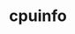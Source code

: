---
title: "cpuinfo"
layout: cache
categories: [package, develop]
meta: {"compilers": ["apple-clang@16.0.0", "gcc@11.4.0", "gcc@13.2.0"], "num_specs": 82, "num_specs_by_stack": {"e4s": 8, "e4s-neoverse_v1": 4, "ml-darwin-aarch64-mps": 20, "ml-linux-aarch64-cpu": 25, "ml-linux-aarch64-cuda": 20, "ml-linux-x86_64-cpu": 25, "ml-linux-x86_64-cuda": 20, "root": 82}, "oss": ["sequoia", "ubuntu22.04", "ubuntu24.04"], "platforms": ["darwin", "linux"], "stacks": ["e4s", "e4s-neoverse_v1", "ml-darwin-aarch64-mps", "ml-linux-aarch64-cpu", "ml-linux-aarch64-cuda", "ml-linux-x86_64-cpu", "ml-linux-x86_64-cuda", "root"], "targets": ["aarch64", "neoverse_v1", "x86_64_v3"], "versions": ["2023-11-04", "2024-08-30", "2024-09-06", "2024-09-26"]}
spec_details: [{"compiler": "gcc@13.2.0", "hash": "22rw5wa5k3q7hzfbmeesxe2w5cm45kao", "os": "ubuntu24.04", "platform": "linux", "size": "-", "stacks": ["ml-linux-x86_64-cpu", "ml-linux-x86_64-cuda", "root"], "target": "x86_64_v3", "variants": ["build_system=cmake", "build_type=Release", "generator=ninja", "~ipo"], "versions": ["2024-09-26"]}, {"compiler": "gcc@11.4.0", "hash": "2aodebzmuq5ekyu22nstmww3apci3n2l", "os": "ubuntu22.04", "platform": "linux", "size": "-", "stacks": ["e4s", "root"], "target": "x86_64_v3", "variants": ["build_system=cmake", "build_type=Release", "generator=ninja", "~ipo"], "versions": ["2024-09-26"]}, {"compiler": "apple-clang@16.0.0", "hash": "2i6btpdhfbvrz4nbegzetw3af3wv6v3w", "os": "sequoia", "platform": "darwin", "size": "-", "stacks": ["ml-darwin-aarch64-mps", "root"], "target": "aarch64", "variants": ["build_system=cmake", "build_type=Release", "generator=ninja", "~ipo"], "versions": ["2024-09-26"]}, {"compiler": "gcc@11.4.0", "hash": "2nzrt2jmwd5qx7djfuzoi3hszp7x5guz", "os": "ubuntu22.04", "platform": "linux", "size": "-", "stacks": ["e4s", "root"], "target": "x86_64_v3", "variants": ["build_system=cmake", "build_type=Release", "generator=ninja", "~ipo"], "versions": ["2024-09-26"]}, {"compiler": "apple-clang@16.0.0", "hash": "2sla5ewbjlqao5ey5jvvjudyktnzbp7d", "os": "sequoia", "platform": "darwin", "size": "-", "stacks": ["ml-darwin-aarch64-mps", "root"], "target": "aarch64", "variants": ["build_system=cmake", "build_type=Release", "generator=ninja", "~ipo"], "versions": ["2024-08-30"]}, {"compiler": "gcc@13.2.0", "hash": "3wcoxnbb2bxq53pw7z7a7ihyl6k5jzxw", "os": "ubuntu24.04", "platform": "linux", "size": "-", "stacks": ["ml-linux-x86_64-cpu", "ml-linux-x86_64-cuda", "root"], "target": "x86_64_v3", "variants": ["build_system=cmake", "build_type=Release", "generator=ninja", "~ipo"], "versions": ["2024-08-30"]}, {"compiler": "gcc@13.2.0", "hash": "3xlvgrnj77sii7pare3zoyemgbnuggpu", "os": "ubuntu24.04", "platform": "linux", "size": "-", "stacks": ["ml-linux-x86_64-cpu", "ml-linux-x86_64-cuda", "root"], "target": "x86_64_v3", "variants": ["build_system=cmake", "build_type=Release", "generator=ninja", "~ipo"], "versions": ["2024-09-26"]}, {"compiler": "gcc@13.2.0", "hash": "57uph47lls5vmckkby43frc6whw7ssgq", "os": "ubuntu24.04", "platform": "linux", "size": "-", "stacks": ["ml-linux-aarch64-cpu", "ml-linux-aarch64-cuda", "root"], "target": "aarch64", "variants": ["build_system=cmake", "build_type=Release", "generator=ninja", "~ipo"], "versions": ["2024-09-26"]}, {"compiler": "apple-clang@16.0.0", "hash": "57z6v5ebyw2prvuijdcfyrtgdc7pw6xz", "os": "sequoia", "platform": "darwin", "size": "-", "stacks": ["ml-darwin-aarch64-mps", "root"], "target": "aarch64", "variants": ["build_system=cmake", "build_type=Release", "generator=ninja", "~ipo"], "versions": ["2024-09-26"]}, {"compiler": "gcc@13.2.0", "hash": "5efu7buwn67dv3va3t7vfezxtjuwmkfj", "os": "ubuntu24.04", "platform": "linux", "size": "-", "stacks": ["ml-linux-aarch64-cpu", "root"], "target": "aarch64", "variants": ["build_system=cmake", "build_type=Release", "generator=ninja", "~ipo"], "versions": ["2023-11-04"]}, {"compiler": "gcc@13.2.0", "hash": "726mzjoxj45otp6ndk37w7kvci4j4dvu", "os": "ubuntu24.04", "platform": "linux", "size": "-", "stacks": ["ml-linux-aarch64-cpu", "root"], "target": "aarch64", "variants": ["build_system=cmake", "build_type=Release", "generator=ninja", "~ipo"], "versions": ["2023-11-04"]}, {"compiler": "gcc@13.2.0", "hash": "76vzxjy3olbmm23czfh54wqs2pzrwhae", "os": "ubuntu24.04", "platform": "linux", "size": "-", "stacks": ["ml-linux-aarch64-cpu", "ml-linux-aarch64-cuda", "root"], "target": "aarch64", "variants": ["build_system=cmake", "build_type=Release", "generator=ninja", "~ipo"], "versions": ["2024-09-26"]}, {"compiler": "gcc@11.4.0", "hash": "7g2rontdrbyq3ssfggyf5o2qdk6fvh43", "os": "ubuntu22.04", "platform": "linux", "size": "-", "stacks": ["e4s-neoverse_v1", "root"], "target": "neoverse_v1", "variants": ["build_system=cmake", "build_type=Release", "generator=ninja", "~ipo"], "versions": ["2024-09-06"]}, {"compiler": "gcc@13.2.0", "hash": "7xxelzqskj4vjbh73dhmkxf5vnuk56t4", "os": "ubuntu24.04", "platform": "linux", "size": "-", "stacks": ["ml-linux-aarch64-cpu", "ml-linux-aarch64-cuda", "root"], "target": "aarch64", "variants": ["build_system=cmake", "build_type=Release", "generator=ninja", "~ipo"], "versions": ["2024-09-06"]}, {"compiler": "gcc@13.2.0", "hash": "a56itg45v7usfzru5cuxnv3rmhtlymvp", "os": "ubuntu24.04", "platform": "linux", "size": "-", "stacks": ["ml-linux-aarch64-cpu", "ml-linux-aarch64-cuda", "root"], "target": "aarch64", "variants": ["build_system=cmake", "build_type=Release", "generator=ninja", "~ipo"], "versions": ["2024-09-26"]}, {"compiler": "gcc@13.2.0", "hash": "cnf26jhnlbel2vbpypvc6v7x6jctm7b3", "os": "ubuntu24.04", "platform": "linux", "size": "-", "stacks": ["ml-linux-x86_64-cpu", "ml-linux-x86_64-cuda", "root"], "target": "x86_64_v3", "variants": ["build_system=cmake", "build_type=Release", "generator=ninja", "~ipo"], "versions": ["2024-09-26"]}, {"compiler": "gcc@13.2.0", "hash": "csu5pyex4wagybaggpbbbr34xqlcu3tz", "os": "ubuntu24.04", "platform": "linux", "size": "-", "stacks": ["ml-linux-x86_64-cpu", "ml-linux-x86_64-cuda", "root"], "target": "x86_64_v3", "variants": ["build_system=cmake", "build_type=Release", "generator=ninja", "~ipo"], "versions": ["2024-09-26"]}, {"compiler": "gcc@13.2.0", "hash": "dgpy2w3jahmkje5hlig7z2wc2fds2smc", "os": "ubuntu24.04", "platform": "linux", "size": "-", "stacks": ["ml-linux-aarch64-cpu", "ml-linux-aarch64-cuda", "root"], "target": "aarch64", "variants": ["build_system=cmake", "build_type=Release", "generator=ninja", "~ipo"], "versions": ["2024-08-30"]}, {"compiler": "gcc@13.2.0", "hash": "dtcu4uvahn65ofz425qhvjqzqgovgl4s", "os": "ubuntu24.04", "platform": "linux", "size": "-", "stacks": ["ml-linux-x86_64-cpu", "ml-linux-x86_64-cuda", "root"], "target": "x86_64_v3", "variants": ["build_system=cmake", "build_type=Release", "generator=ninja", "~ipo"], "versions": ["2024-09-06"]}, {"compiler": "gcc@13.2.0", "hash": "e2x3tladisqo4hvdukkp275xrbe6jbcb", "os": "ubuntu24.04", "platform": "linux", "size": "-", "stacks": ["ml-linux-x86_64-cpu", "ml-linux-x86_64-cuda", "root"], "target": "x86_64_v3", "variants": ["build_system=cmake", "build_type=Release", "generator=ninja", "~ipo"], "versions": ["2024-09-06"]}, {"compiler": "apple-clang@16.0.0", "hash": "e4i2byfdm6bmen3oep3ln7i5xniuf3a7", "os": "sequoia", "platform": "darwin", "size": "-", "stacks": ["ml-darwin-aarch64-mps", "root"], "target": "aarch64", "variants": ["build_system=cmake", "build_type=Release", "generator=ninja", "~ipo"], "versions": ["2024-09-26"]}, {"compiler": "apple-clang@16.0.0", "hash": "e5g5up7y3abljpnxchpp6fvuxbtjxkck", "os": "sequoia", "platform": "darwin", "size": "-", "stacks": ["ml-darwin-aarch64-mps", "root"], "target": "aarch64", "variants": ["build_system=cmake", "build_type=Release", "generator=ninja", "~ipo"], "versions": ["2024-09-06"]}, {"compiler": "gcc@13.2.0", "hash": "edj6mslmd6eqh2nv2g3jiaurxucp62it", "os": "ubuntu24.04", "platform": "linux", "size": "-", "stacks": ["ml-linux-aarch64-cpu", "root"], "target": "aarch64", "variants": ["build_system=cmake", "build_type=Release", "generator=ninja", "~ipo"], "versions": ["2023-11-04"]}, {"compiler": "gcc@13.2.0", "hash": "eods6akfyuki5tks2an74lllmhbebk4n", "os": "ubuntu24.04", "platform": "linux", "size": "-", "stacks": ["ml-linux-x86_64-cpu", "ml-linux-x86_64-cuda", "root"], "target": "x86_64_v3", "variants": ["build_system=cmake", "build_type=Release", "generator=ninja", "~ipo"], "versions": ["2024-08-30"]}, {"compiler": "gcc@13.2.0", "hash": "fabra5khmrbp2m6lu2t5pg5ovkl3niky", "os": "ubuntu24.04", "platform": "linux", "size": "-", "stacks": ["ml-linux-aarch64-cpu", "ml-linux-aarch64-cuda", "root"], "target": "aarch64", "variants": ["build_system=cmake", "build_type=Release", "generator=ninja", "~ipo"], "versions": ["2024-09-06"]}, {"compiler": "gcc@13.2.0", "hash": "fet4kgz6mzpapxulwkbvu3u62az224wj", "os": "ubuntu24.04", "platform": "linux", "size": "-", "stacks": ["ml-linux-x86_64-cpu", "ml-linux-x86_64-cuda", "root"], "target": "x86_64_v3", "variants": ["build_system=cmake", "build_type=Release", "generator=ninja", "~ipo"], "versions": ["2024-09-26"]}, {"compiler": "gcc@13.2.0", "hash": "fouasc6f7ljttibeavmglar6vtcbykcm", "os": "ubuntu24.04", "platform": "linux", "size": "-", "stacks": ["ml-linux-aarch64-cpu", "ml-linux-aarch64-cuda", "root"], "target": "aarch64", "variants": ["build_system=cmake", "build_type=Release", "generator=ninja", "~ipo"], "versions": ["2024-09-26"]}, {"compiler": "gcc@13.2.0", "hash": "fzymng7ll4opzb4hwzqwc3z3eti2zobt", "os": "ubuntu24.04", "platform": "linux", "size": "-", "stacks": ["ml-linux-aarch64-cpu", "ml-linux-aarch64-cuda", "root"], "target": "aarch64", "variants": ["build_system=cmake", "build_type=Release", "generator=ninja", "~ipo"], "versions": ["2024-09-06"]}, {"compiler": "gcc@13.2.0", "hash": "gap2rjxhwm5cynpafb372scanvgrxyoq", "os": "ubuntu24.04", "platform": "linux", "size": "-", "stacks": ["ml-linux-x86_64-cpu", "root"], "target": "x86_64_v3", "variants": ["build_system=cmake", "build_type=Release", "generator=ninja", "~ipo"], "versions": ["2023-11-04"]}, {"compiler": "gcc@13.2.0", "hash": "geb7dplocsvmh6u24nfv4p234m6yxant", "os": "ubuntu24.04", "platform": "linux", "size": "-", "stacks": ["ml-linux-x86_64-cpu", "ml-linux-x86_64-cuda", "root"], "target": "x86_64_v3", "variants": ["build_system=cmake", "build_type=Release", "generator=ninja", "~ipo"], "versions": ["2024-09-26"]}, {"compiler": "gcc@13.2.0", "hash": "gf6vttniqjs2xaoz3n3cd65dbmlvyhmm", "os": "ubuntu24.04", "platform": "linux", "size": "-", "stacks": ["ml-linux-aarch64-cpu", "ml-linux-aarch64-cuda", "root"], "target": "aarch64", "variants": ["build_system=cmake", "build_type=Release", "generator=ninja", "~ipo"], "versions": ["2024-09-26"]}, {"compiler": "apple-clang@16.0.0", "hash": "ggtuvvv7r26ianwd5w2ab5ppeufteuz2", "os": "sequoia", "platform": "darwin", "size": "-", "stacks": ["ml-darwin-aarch64-mps", "root"], "target": "aarch64", "variants": ["build_system=cmake", "build_type=Release", "generator=ninja", "~ipo"], "versions": ["2024-09-26"]}, {"compiler": "gcc@13.2.0", "hash": "gkyobodsyter4th4yrk353vl4wfoblu7", "os": "ubuntu24.04", "platform": "linux", "size": "-", "stacks": ["ml-linux-aarch64-cpu", "ml-linux-aarch64-cuda", "root"], "target": "aarch64", "variants": ["build_system=cmake", "build_type=Release", "generator=ninja", "~ipo"], "versions": ["2024-08-30"]}, {"compiler": "gcc@11.4.0", "hash": "go7amhylyuragtb4yhfy44vtrzmnphcd", "os": "ubuntu22.04", "platform": "linux", "size": "-", "stacks": ["e4s", "root"], "target": "x86_64_v3", "variants": ["build_system=cmake", "build_type=Release", "generator=ninja", "~ipo"], "versions": ["2024-09-26"]}, {"compiler": "apple-clang@16.0.0", "hash": "hrza6uamdo2qfkdnv6jurumtjrz5kqo2", "os": "sequoia", "platform": "darwin", "size": "-", "stacks": ["ml-darwin-aarch64-mps", "root"], "target": "aarch64", "variants": ["build_system=cmake", "build_type=Release", "generator=ninja", "~ipo"], "versions": ["2024-09-26"]}, {"compiler": "gcc@13.2.0", "hash": "hsb3d4bwoxnhtqb2ro7r6xn7znztvd5n", "os": "ubuntu24.04", "platform": "linux", "size": "-", "stacks": ["ml-linux-aarch64-cpu", "ml-linux-aarch64-cuda", "root"], "target": "aarch64", "variants": ["build_system=cmake", "build_type=Release", "generator=ninja", "~ipo"], "versions": ["2024-09-26"]}, {"compiler": "gcc@13.2.0", "hash": "ht2mblqugju3itdsgze4mupbh3h7z27s", "os": "ubuntu24.04", "platform": "linux", "size": "-", "stacks": ["ml-linux-x86_64-cpu", "ml-linux-x86_64-cuda", "root"], "target": "x86_64_v3", "variants": ["build_system=cmake", "build_type=Release", "generator=ninja", "~ipo"], "versions": ["2024-08-30"]}, {"compiler": "gcc@11.4.0", "hash": "j5zjpypgqiitednnpefdmmjwdkq54zds", "os": "ubuntu22.04", "platform": "linux", "size": "-", "stacks": ["e4s-neoverse_v1", "root"], "target": "neoverse_v1", "variants": ["build_system=cmake", "build_type=Release", "generator=ninja", "~ipo"], "versions": ["2024-09-06"]}, {"compiler": "gcc@13.2.0", "hash": "jcv6d65dxqbuzhj6fv4bgtceiytkcvg3", "os": "ubuntu24.04", "platform": "linux", "size": "-", "stacks": ["ml-linux-aarch64-cpu", "ml-linux-aarch64-cuda", "root"], "target": "aarch64", "variants": ["build_system=cmake", "build_type=Release", "generator=ninja", "~ipo"], "versions": ["2024-08-30"]}, {"compiler": "gcc@11.4.0", "hash": "krgjvajtqm4zc57a4ufhgty3lo5xzjh5", "os": "ubuntu22.04", "platform": "linux", "size": "-", "stacks": ["e4s", "root"], "target": "x86_64_v3", "variants": ["build_system=cmake", "build_type=Release", "generator=ninja", "~ipo"], "versions": ["2024-09-26"]}, {"compiler": "gcc@13.2.0", "hash": "lj5kmke5v3hmca7cmd4qanldytl675dv", "os": "ubuntu24.04", "platform": "linux", "size": "-", "stacks": ["ml-linux-aarch64-cpu", "root"], "target": "aarch64", "variants": ["build_system=cmake", "build_type=Release", "generator=ninja", "~ipo"], "versions": ["2023-11-04"]}, {"compiler": "gcc@13.2.0", "hash": "loogh2sdm3x5ecnzo7ytm2zclyp5oe5y", "os": "ubuntu24.04", "platform": "linux", "size": "-", "stacks": ["ml-linux-x86_64-cpu", "root"], "target": "x86_64_v3", "variants": ["build_system=cmake", "build_type=Release", "generator=ninja", "~ipo"], "versions": ["2023-11-04"]}, {"compiler": "apple-clang@16.0.0", "hash": "lvcaho6emjpsubrub47sjrvo3kiwllib", "os": "sequoia", "platform": "darwin", "size": "-", "stacks": ["ml-darwin-aarch64-mps", "root"], "target": "aarch64", "variants": ["build_system=cmake", "build_type=Release", "generator=ninja", "~ipo"], "versions": ["2024-09-06"]}, {"compiler": "gcc@11.4.0", "hash": "lwprf4igs3ptof6crqg57gdjhnpgmmna", "os": "ubuntu22.04", "platform": "linux", "size": "-", "stacks": ["e4s-neoverse_v1", "root"], "target": "neoverse_v1", "variants": ["build_system=cmake", "build_type=Release", "generator=ninja", "~ipo"], "versions": ["2024-09-06"]}, {"compiler": "gcc@13.2.0", "hash": "m3tdscqsmqlqpyuamrcmtcsbvnlwbhyc", "os": "ubuntu24.04", "platform": "linux", "size": "-", "stacks": ["ml-linux-aarch64-cpu", "ml-linux-aarch64-cuda", "root"], "target": "aarch64", "variants": ["build_system=cmake", "build_type=Release", "generator=ninja", "~ipo"], "versions": ["2024-08-30"]}, {"compiler": "gcc@13.2.0", "hash": "m7etfdgi6rt52a5fjkdl44rdduizgfue", "os": "ubuntu24.04", "platform": "linux", "size": "-", "stacks": ["ml-linux-aarch64-cpu", "ml-linux-aarch64-cuda", "root"], "target": "aarch64", "variants": ["build_system=cmake", "build_type=Release", "generator=ninja", "~ipo"], "versions": ["2024-08-30"]}, {"compiler": "gcc@13.2.0", "hash": "mhb4zpmb2sioeu4c2qffn3bbozs4a66i", "os": "ubuntu24.04", "platform": "linux", "size": "-", "stacks": ["ml-linux-x86_64-cpu", "root"], "target": "x86_64_v3", "variants": ["build_system=cmake", "build_type=Release", "generator=ninja", "~ipo"], "versions": ["2023-11-04"]}, {"compiler": "gcc@11.4.0", "hash": "mrdqv55vxqish4iq6hw4iz7buvuu2rtj", "os": "ubuntu22.04", "platform": "linux", "size": "-", "stacks": ["e4s-neoverse_v1", "root"], "target": "neoverse_v1", "variants": ["build_system=cmake", "build_type=Release", "generator=ninja", "~ipo"], "versions": ["2024-09-06"]}, {"compiler": "apple-clang@16.0.0", "hash": "nwvsbjozxnzceh3lqz52mki3ru2ihmfl", "os": "sequoia", "platform": "darwin", "size": "-", "stacks": ["ml-darwin-aarch64-mps", "root"], "target": "aarch64", "variants": ["build_system=cmake", "build_type=Release", "generator=ninja", "~ipo"], "versions": ["2024-09-06"]}, {"compiler": "gcc@13.2.0", "hash": "ovtl2p3wji7rkfot4dwqgcmlek7lld64", "os": "ubuntu24.04", "platform": "linux", "size": "-", "stacks": ["ml-linux-aarch64-cpu", "ml-linux-aarch64-cuda", "root"], "target": "aarch64", "variants": ["build_system=cmake", "build_type=Release", "generator=ninja", "~ipo"], "versions": ["2024-09-26"]}, {"compiler": "gcc@11.4.0", "hash": "owad5h6xpbnrkcabhesmpdt2nw4maw3r", "os": "ubuntu22.04", "platform": "linux", "size": "-", "stacks": ["e4s", "root"], "target": "x86_64_v3", "variants": ["build_system=cmake", "build_type=Release", "generator=ninja", "~ipo"], "versions": ["2024-09-26"]}, {"compiler": "gcc@13.2.0", "hash": "p5bbkbmcyn3c54ugsex5pzhpav5hs4us", "os": "ubuntu24.04", "platform": "linux", "size": "-", "stacks": ["ml-linux-x86_64-cpu", "ml-linux-x86_64-cuda", "root"], "target": "x86_64_v3", "variants": ["build_system=cmake", "build_type=Release", "generator=ninja", "~ipo"], "versions": ["2024-08-30"]}, {"compiler": "apple-clang@16.0.0", "hash": "p6g3lyks6th52vnoqkfb7htmfp42o3no", "os": "sequoia", "platform": "darwin", "size": "-", "stacks": ["ml-darwin-aarch64-mps", "root"], "target": "aarch64", "variants": ["build_system=cmake", "build_type=Release", "generator=ninja", "~ipo"], "versions": ["2024-08-30"]}, {"compiler": "gcc@13.2.0", "hash": "pepjrk5zt2pzsxqouod5un4l6bgyj6uh", "os": "ubuntu24.04", "platform": "linux", "size": "-", "stacks": ["ml-linux-x86_64-cpu", "ml-linux-x86_64-cuda", "root"], "target": "x86_64_v3", "variants": ["build_system=cmake", "build_type=Release", "generator=ninja", "~ipo"], "versions": ["2024-09-06"]}, {"compiler": "gcc@13.2.0", "hash": "qc54cbchypifa7pnzriojgvwwrg3n3sy", "os": "ubuntu24.04", "platform": "linux", "size": "-", "stacks": ["ml-linux-aarch64-cpu", "ml-linux-aarch64-cuda", "root"], "target": "aarch64", "variants": ["build_system=cmake", "build_type=Release", "generator=ninja", "~ipo"], "versions": ["2024-09-06"]}, {"compiler": "gcc@13.2.0", "hash": "qg7swnuzgdeij5noikx2iqifk4heetan", "os": "ubuntu24.04", "platform": "linux", "size": "-", "stacks": ["ml-linux-aarch64-cpu", "ml-linux-aarch64-cuda", "root"], "target": "aarch64", "variants": ["build_system=cmake", "build_type=Release", "generator=ninja", "~ipo"], "versions": ["2024-09-26"]}, {"compiler": "gcc@13.2.0", "hash": "qneeedrkamya27zm4b5fuhnsfpncrfsk", "os": "ubuntu24.04", "platform": "linux", "size": "-", "stacks": ["ml-linux-aarch64-cpu", "ml-linux-aarch64-cuda", "root"], "target": "aarch64", "variants": ["build_system=cmake", "build_type=Release", "generator=ninja", "~ipo"], "versions": ["2024-09-26"]}, {"compiler": "gcc@13.2.0", "hash": "qzfaq47fyqh2bbl2hgnkcow5l2nomdw7", "os": "ubuntu24.04", "platform": "linux", "size": "-", "stacks": ["ml-linux-aarch64-cpu", "ml-linux-aarch64-cuda", "root"], "target": "aarch64", "variants": ["build_system=cmake", "build_type=Release", "generator=ninja", "~ipo"], "versions": ["2024-09-06"]}, {"compiler": "apple-clang@16.0.0", "hash": "rzct4ojwx3lobbm3aldzajwzeo7vk2sg", "os": "sequoia", "platform": "darwin", "size": "-", "stacks": ["ml-darwin-aarch64-mps", "root"], "target": "aarch64", "variants": ["build_system=cmake", "build_type=Release", "generator=ninja", "~ipo"], "versions": ["2024-09-26"]}, {"compiler": "gcc@11.4.0", "hash": "srlyem2xwbprvts5gv5362n5g64fb6cc", "os": "ubuntu22.04", "platform": "linux", "size": "-", "stacks": ["e4s", "root"], "target": "x86_64_v3", "variants": ["build_system=cmake", "build_type=Release", "generator=ninja", "~ipo"], "versions": ["2024-09-26"]}, {"compiler": "apple-clang@16.0.0", "hash": "swzgslfsqz5ex3ns2prcpars3hlxnteo", "os": "sequoia", "platform": "darwin", "size": "-", "stacks": ["ml-darwin-aarch64-mps", "root"], "target": "aarch64", "variants": ["build_system=cmake", "build_type=Release", "generator=ninja", "~ipo"], "versions": ["2024-09-26"]}, {"compiler": "apple-clang@16.0.0", "hash": "thbtbcbyqmtahsw3oao6tgnzlk6su22s", "os": "sequoia", "platform": "darwin", "size": "-", "stacks": ["ml-darwin-aarch64-mps", "root"], "target": "aarch64", "variants": ["build_system=cmake", "build_type=Release", "generator=ninja", "~ipo"], "versions": ["2024-09-06"]}, {"compiler": "gcc@13.2.0", "hash": "thtyvwzwyztuvtnl2r23ovegztz4ecsw", "os": "ubuntu24.04", "platform": "linux", "size": "-", "stacks": ["ml-linux-x86_64-cpu", "root"], "target": "x86_64_v3", "variants": ["build_system=cmake", "build_type=Release", "generator=ninja", "~ipo"], "versions": ["2023-11-04"]}, {"compiler": "apple-clang@16.0.0", "hash": "tzrs2t4bxwn6xzhveig7dom44kinwien", "os": "sequoia", "platform": "darwin", "size": "-", "stacks": ["ml-darwin-aarch64-mps", "root"], "target": "aarch64", "variants": ["build_system=cmake", "build_type=Release", "generator=ninja", "~ipo"], "versions": ["2024-09-26"]}, {"compiler": "apple-clang@16.0.0", "hash": "uanflyjedrtusxcxdmwwllcgst2562c5", "os": "sequoia", "platform": "darwin", "size": "-", "stacks": ["ml-darwin-aarch64-mps", "root"], "target": "aarch64", "variants": ["build_system=cmake", "build_type=Release", "generator=ninja", "~ipo"], "versions": ["2024-08-30"]}, {"compiler": "gcc@13.2.0", "hash": "udgiiyhar3fugqbmp2g7ni3mdwihtisb", "os": "ubuntu24.04", "platform": "linux", "size": "-", "stacks": ["ml-linux-x86_64-cpu", "ml-linux-x86_64-cuda", "root"], "target": "x86_64_v3", "variants": ["build_system=cmake", "build_type=Release", "generator=ninja", "~ipo"], "versions": ["2024-09-06"]}, {"compiler": "gcc@13.2.0", "hash": "uqlxxezkt3ds3koza37mlsvu3aexbvfe", "os": "ubuntu24.04", "platform": "linux", "size": "-", "stacks": ["ml-linux-x86_64-cpu", "ml-linux-x86_64-cuda", "root"], "target": "x86_64_v3", "variants": ["build_system=cmake", "build_type=Release", "generator=ninja", "~ipo"], "versions": ["2024-09-26"]}, {"compiler": "gcc@13.2.0", "hash": "ux2nlp62lif4ljybsyohyqzsvq6ukgw5", "os": "ubuntu24.04", "platform": "linux", "size": "-", "stacks": ["ml-linux-aarch64-cpu", "root"], "target": "aarch64", "variants": ["build_system=cmake", "build_type=Release", "generator=ninja", "~ipo"], "versions": ["2023-11-04"]}, {"compiler": "gcc@13.2.0", "hash": "v24m3prrsi7knn3hq5shprbhzsizmh3n", "os": "ubuntu24.04", "platform": "linux", "size": "-", "stacks": ["ml-linux-x86_64-cpu", "ml-linux-x86_64-cuda", "root"], "target": "x86_64_v3", "variants": ["build_system=cmake", "build_type=Release", "generator=ninja", "~ipo"], "versions": ["2024-09-26"]}, {"compiler": "apple-clang@16.0.0", "hash": "vvx3xm6zpfo2hsrlrmm5fyylw7wtkyf5", "os": "sequoia", "platform": "darwin", "size": "-", "stacks": ["ml-darwin-aarch64-mps", "root"], "target": "aarch64", "variants": ["build_system=cmake", "build_type=Release", "generator=ninja", "~ipo"], "versions": ["2024-09-06"]}, {"compiler": "apple-clang@16.0.0", "hash": "w5ou5fjglzumfpec2qxpnwhfarskxvq7", "os": "sequoia", "platform": "darwin", "size": "-", "stacks": ["ml-darwin-aarch64-mps", "root"], "target": "aarch64", "variants": ["build_system=cmake", "build_type=Release", "generator=ninja", "~ipo"], "versions": ["2024-09-26"]}, {"compiler": "apple-clang@16.0.0", "hash": "w72ygpdu6oz34nnglylp4bxi6f2ov6np", "os": "sequoia", "platform": "darwin", "size": "-", "stacks": ["ml-darwin-aarch64-mps", "root"], "target": "aarch64", "variants": ["build_system=cmake", "build_type=Release", "generator=ninja", "~ipo"], "versions": ["2024-08-30"]}, {"compiler": "gcc@13.2.0", "hash": "xgwsxatatyq633ymtnhxrcv7yq7zefjt", "os": "ubuntu24.04", "platform": "linux", "size": "-", "stacks": ["ml-linux-aarch64-cpu", "ml-linux-aarch64-cuda", "root"], "target": "aarch64", "variants": ["build_system=cmake", "build_type=Release", "generator=ninja", "~ipo"], "versions": ["2024-09-26"]}, {"compiler": "gcc@11.4.0", "hash": "xiv3becjtqatmy5kt42enesmgyql5mtm", "os": "ubuntu22.04", "platform": "linux", "size": "-", "stacks": ["e4s", "root"], "target": "x86_64_v3", "variants": ["build_system=cmake", "build_type=Release", "generator=ninja", "~ipo"], "versions": ["2024-09-26"]}, {"compiler": "gcc@13.2.0", "hash": "xsyzbvjjmuc4adavaifibjkh3zb4pags", "os": "ubuntu24.04", "platform": "linux", "size": "-", "stacks": ["ml-linux-x86_64-cpu", "ml-linux-x86_64-cuda", "root"], "target": "x86_64_v3", "variants": ["build_system=cmake", "build_type=Release", "generator=ninja", "~ipo"], "versions": ["2024-09-06"]}, {"compiler": "apple-clang@16.0.0", "hash": "xx2opxfzewibdqdq3w73kx7g6esd4234", "os": "sequoia", "platform": "darwin", "size": "-", "stacks": ["ml-darwin-aarch64-mps", "root"], "target": "aarch64", "variants": ["build_system=cmake", "build_type=Release", "generator=ninja", "~ipo"], "versions": ["2024-09-26"]}, {"compiler": "gcc@13.2.0", "hash": "yhwaohjb5khfk64jnf34hyaonq3fyuze", "os": "ubuntu24.04", "platform": "linux", "size": "-", "stacks": ["ml-linux-x86_64-cpu", "ml-linux-x86_64-cuda", "root"], "target": "x86_64_v3", "variants": ["build_system=cmake", "build_type=Release", "generator=ninja", "~ipo"], "versions": ["2024-08-30"]}, {"compiler": "gcc@11.4.0", "hash": "yocavfo5kesbu26uoxhp7bu5eeaevr34", "os": "ubuntu22.04", "platform": "linux", "size": "-", "stacks": ["e4s", "root"], "target": "x86_64_v3", "variants": ["build_system=cmake", "build_type=Release", "generator=ninja", "~ipo"], "versions": ["2024-09-26"]}, {"compiler": "gcc@13.2.0", "hash": "yr4kvqecbnlpwpv7awjcpywhtepmxyr3", "os": "ubuntu24.04", "platform": "linux", "size": "-", "stacks": ["ml-linux-x86_64-cpu", "root"], "target": "x86_64_v3", "variants": ["build_system=cmake", "build_type=Release", "generator=ninja", "~ipo"], "versions": ["2023-11-04"]}, {"compiler": "apple-clang@16.0.0", "hash": "ysnmu3cqtoei67bef2prshdzvvqmug6q", "os": "sequoia", "platform": "darwin", "size": "-", "stacks": ["ml-darwin-aarch64-mps", "root"], "target": "aarch64", "variants": ["build_system=cmake", "build_type=Release", "generator=ninja", "~ipo"], "versions": ["2024-08-30"]}, {"compiler": "gcc@13.2.0", "hash": "ywemosrsbhcucbxy44odbotln7khssmj", "os": "ubuntu24.04", "platform": "linux", "size": "-", "stacks": ["ml-linux-x86_64-cpu", "ml-linux-x86_64-cuda", "root"], "target": "x86_64_v3", "variants": ["build_system=cmake", "build_type=Release", "generator=ninja", "~ipo"], "versions": ["2024-09-26"]}, {"compiler": "gcc@13.2.0", "hash": "yy6jvcv3ogb4oosys2flyzhawhbvxhkh", "os": "ubuntu24.04", "platform": "linux", "size": "-", "stacks": ["ml-linux-x86_64-cpu", "ml-linux-x86_64-cuda", "root"], "target": "x86_64_v3", "variants": ["build_system=cmake", "build_type=Release", "generator=ninja", "~ipo"], "versions": ["2024-09-26"]}]
---